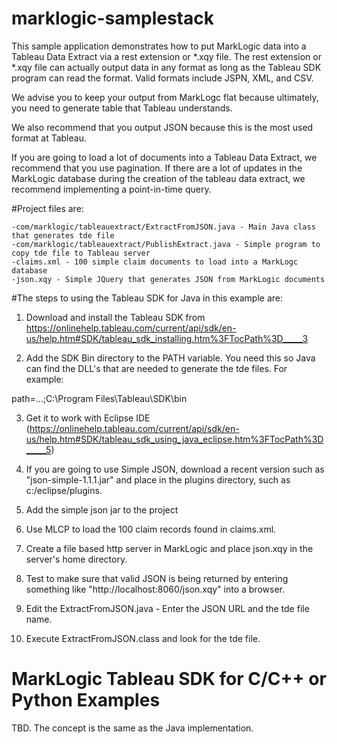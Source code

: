 # marklogic-samplestack

This sample application demonstrates how to put MarkLogic data into a Tableau Data Extract via a rest extension or *.xqy file.  The rest extension or *.xqy file can actually output data in any format as long as the Tableau SDK program can read the format.  Valid formats include JSPN, XML, and CSV.

We advise you to keep your output from MarkLogc flat because ultimately, you need to generate table that Tableau understands.

We also recommend that you output JSON because this is the most used format at Tableau.

If you are going to load a lot of documents into a Tableau Data Extract, we recommend that you use pagination.  If there are a lot of updates in the MarkLogic database during the creation of the tableau data extract, we recommend implementing a point-in-time query.

#Project files are:

	-com/marklogic/tableauextract/ExtractFromJSON.java - Main Java class that generates tde file
	-com/marklogic/tableauextract/PublishExtract.java - Simple program to copy tde file to Tableau server
	-claims.xml - 100 simple claim documents to load into a MarkLogc database
	-json.xqy - Simple JQuery that generates JSON from MarkLogic documents


#The steps to using the Tableau SDK for Java in this example are:

1) Download and install the Tableau SDK from https://onlinehelp.tableau.com/current/api/sdk/en-us/help.htm#SDK/tableau_sdk_installing.htm%3FTocPath%3D_____3

2) Add the SDK Bin directory to the PATH variable.  You need this so Java can find the DLL's that are needed to generate the tde files.  For example:  

path=...;C:\Program Files\Tableau\SDK\bin

3) Get it to work with Eclipse IDE (https://onlinehelp.tableau.com/current/api/sdk/en-us/help.htm#SDK/tableau_sdk_using_java_eclipse.htm%3FTocPath%3D_____5)

4) If you are going to use Simple JSON, download a recent version such as "json-simple-1.1.1.jar" and place in the plugins directory, such as c:/eclipse/plugins.

5) Add the simple json jar to the project

6) Use MLCP to load the 100 claim records found in claims.xml.

7) Create a file based http server in MarkLogic and place json.xqy in the server's home directory.

8) Test to make sure that valid JSON is being returned by entering something like "http://localhost:8060/json.xqy" into a browser.

9) Edit the ExtractFromJSON.java - Enter the JSON URL and the tde file name.

10) Execute ExtractFromJSON.class and look for the tde file.

# MarkLogic Tableau SDK for C/C++ or Python Examples

TBD.  The concept is the same as the Java implementation.
